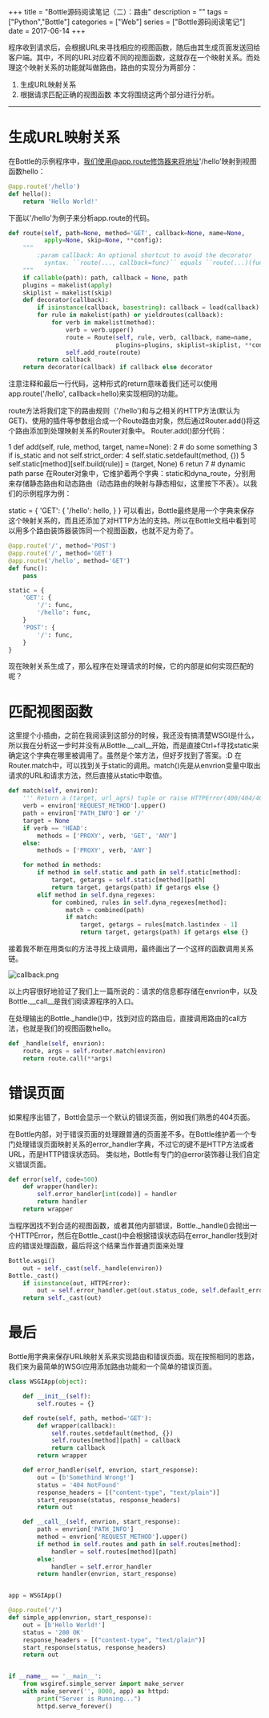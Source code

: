 +++
title = "Bottle源码阅读笔记（二）：路由"
description = ""
tags = ["Python","Bottle"]
categories = ["Web"]
series = ["Bottle源码阅读笔记"]
date = 2017-06-14
+++

程序收到请求后，会根据URL来寻找相应的视图函数，随后由其生成页面发送回给客户端。其中，不同的URL对应着不同的视图函数，这就存在一个映射关系。而处理这个映射关系的功能就叫做路由。路由的实现分为两部分：

1. 生成URL映射关系
2. 根据请求匹配正确的视图函数
本文将围绕这两个部分进行分析。

<!--more-->

---

# 生成URL映射关系
在Bottle的示例程序中，我们使用@app.route修饰器来将地址'/hello'映射到视图函数hello：

```python
@app.route('/hello')
def hello():
    return 'Hello World!'
```

下面以'/hello'为例子来分析app.route的代码。

```python
def route(self, path=None, method='GET', callback=None, name=None,
          apply=None, skip=None, **config):
    """
        :param callback: An optional shortcut to avoid the decorator
          syntax. ``route(..., callback=func)`` equals ``route(...)(func)``
    """
    if callable(path): path, callback = None, path
    plugins = makelist(apply)
    skiplist = makelist(skip)
    def decorator(callback):
        if isinstance(callback, basestring): callback = load(callback)
        for rule in makelist(path) or yieldroutes(callback):
            for verb in makelist(method):
                verb = verb.upper()
                route = Route(self, rule, verb, callback, name=name,
                              plugins=plugins, skiplist=skiplist, **config)
                self.add_route(route)
        return callback
    return decorator(callback) if callback else decorator
```

注意注释和最后一行代码，这种形式的return意味着我们还可以使用app.route('/hello', callback=hello)来实现相同的功能。

route方法将我们定下的路由规则（'/hello')和与之相关的HTTP方法(默认为GET)、使用的插件等参数组合成一个Route路由对象，然后通过Router.add()将这个路由添加到处理映射关系的Router对象中。
Router.add()部分代码：

1 def add(self, rule, method, target, name=None):
2     # do some something
3     if is_static and not self.strict_order:
4         self.static.setdefault(method, {})
5         self.static[method][self.build(rule)] = (target, None)
6         retun
7     # dynamic path parse
在Router对象中，它维护着两个字典：static和dyna_route，分别用来存储静态路由和动态路由（动态路由的映射与静态相似，这里按下不表）。以我们的示例程序为例：

static = {
    'GET': {
        '/hello': hello,
    }
}
可以看出，Bottle最终是用一个字典来保存这个映射关系的，而且还添加了对HTTP方法的支持。所以在Bottle文档中看到可以用多个路由装饰器装饰同一个视图函数，也就不足为奇了。

```python
@app.route('/', method='POST')
@app.route('/', method='GET')
@app.route('/hello', method='GET')
def func():
    pass

static = {
    'GET': {
        '/': func,
        '/hello': func,
    }
    'POST': {
        '/': func,
    }
}
```

现在映射关系生成了，那么程序在处理请求的时候，它的内部是如何实现匹配的呢？

 

# 匹配视图函数
这里提个小插曲，之前在我阅读到这部分的时候，我还没有搞清楚WSGI是什么，所以我在分析这一步时并没有从Bottle.__call__开始，而是直接Ctrl+f寻找static来确定这个字典在哪里被调用了。虽然是个笨方法，但好歹找到了答案。:D
在Router.match中，可以找到关于static的调用。match()先是从envrion变量中取出请求的URL和请求方法，然后直接从static中取值。

```python
def match(self, environ):
    ''' Return a (target, url_agrs) tuple or raise HTTPError(400/404/405). '''
    verb = environ['REQUEST_METHOD'].upper()
    path = environ['PATH_INFO'] or '/'
    target = None
    if verb == 'HEAD':
        methods = ['PROXY', verb, 'GET', 'ANY']
    else:
        methods = ['PROXY', verb, 'ANY']

    for method in methods:
        if method in self.static and path in self.static[method]:
            target, getargs = self.static[method][path]
            return target, getargs(path) if getargs else {}
        elif method in self.dyna_regexes:
            for combined, rules in self.dyna_regexes[method]:
                match = combined(path)
                if match:
                    target, getargs = rules[match.lastindex - 1]
                    return target, getargs(path) if getargs else {}
```

接着我不断在用类似的方法寻找上级调用，最终画出了一个这样的函数调用关系链。

![callback.png](/img/4/callback.jpg)

以上内容很好地验证了我们上一篇所说的：请求的信息都存储在envrion中，以及Bottle.__call__是我们阅读源程序的入口。

在处理输出的Bottle._handle()中，找到对应的路由后，直接调用路由的call方法，也就是我们的视图函数hello。

```python
def _handle(self, envrion):
    route, args = self.router.match(environ)
    return route.call(**args)
```

# 错误页面
如果程序出错了，Bottl会显示一个默认的错误页面，例如我们熟悉的404页面。

在Bottle内部，对于错误页面的处理跟普通的页面差不多。在Bottle维护着一个专门处理错误页面映射关系的error_handler字典，不过它的键不是HTTP方法或者URL，而是HTTP错误状态码。
类似地，Bottle有专门的@error装饰器让我们自定义错误页面。

```python
def error(self, code=500)
    def wrapper(handler):
        self.error_handler[int(code)] = handler
        return handler
    return wrapper
```

当程序因找不到合适的视图函数，或者其他内部错误，Bottle._handle()会抛出一个HTTPError，然后在Bottle._cast()中会根据错误状态码在error_handler找到对应的错误处理函数，最后将这个结果当作普通页面来处理

```python
Bottle.wsgi()
    out = self._cast(self._handle(environ))
Bottle._cast()
    if isinstance(out, HTTPError):
        out = self.error_handler.get(out.status_code, self.default_error_handler)(out)
    return self._cast(out)
```

# 最后
Bottle用字典来保存URL映射关系来实现路由和错误页面。现在按照相同的思路，我们来为最简单的WSGI应用添加路由功能和一个简单的错误页面。

```python
class WSGIApp(object):

    def __init__(self):
        self.routes = {}

    def route(self, path, method='GET'):
        def wrapper(callback):
            self.routes.setdefault(method, {})
            self.routes[method][path] = callback
            return callback
        return wrapper

    def error_handler(self, envrion, start_response):
        out = [b'Somethind Wrong!']
        status = '404 NotFound'
        response_headers = [("content-type", "text/plain")]
        start_response(status, response_headers)
        return out

    def __call__(self, envrion, start_response):
        path = envrion['PATH_INFO']
        method = envrion['REQUEST_METHOD'].upper()
        if method in self.routes and path in self.routes[method]:
            handler = self.routes[method][path]
        else:
            handler = self.error_handler
        return handler(envrion, start_response)


app = WSGIApp()

@app.route('/')
def simple_app(envrion, start_response):
    out = [b'Hello World!']
    status = '200 OK'
    response_headers = [("content-type", "text/plain")]
    start_response(status, response_headers)
    return out


if __name__ == '__main__':
    from wsgiref.simple_server import make_server
    with make_server('', 8000, app) as httpd:
        print("Server is Running...")
        httpd.serve_forever()
```
